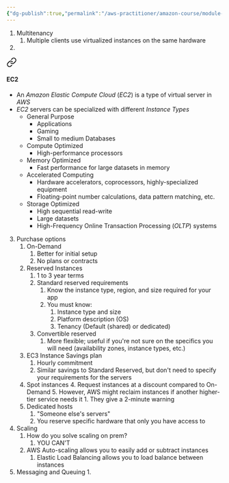 ```yaml
---
{"dg-publish":true,"permalink":"/aws-practitioner/amazon-course/module-2-compute-in-the-cloud/"}
---
```


1. Multitenancy
	1. Multiple clients use virtualized instances on the same hardware
2. 
<div class="transclusion internal-embed is-loaded"><a class="markdown-embed-link" href="/aws-practitioner/amazon-course/aws-definitions/ec-2/#ec-2" aria-label="Open link"><svg xmlns="http://www.w3.org/2000/svg" width="24" height="24" viewBox="0 0 24 24" fill="none" stroke="currentColor" stroke-width="2" stroke-linecap="round" stroke-linejoin="round" class="svg-icon lucide-link"><path d="M10 13a5 5 0 0 0 7.54.54l3-3a5 5 0 0 0-7.07-7.07l-1.72 1.71"></path><path d="M14 11a5 5 0 0 0-7.54-.54l-3 3a5 5 0 0 0 7.07 7.07l1.71-1.71"></path></svg></a><div class="markdown-embed">



#### EC2
- An *Amazon Elastic Compute Cloud* (*EC2*) is a type of virtual server in *AWS*
- *EC2* servers can be specialized with different *Instance Types*
	- General Purpose
		- Applications
		- Gaming
		- Small to medium Databases
	- Compute Optimized
		- High-performance processors
	- Memory Optimized
		- Fast performance for large datasets in memory
	- Accelerated Computing
		- Hardware accelerators, coprocessors, highly-specialized equipment
		- Floating-point number calculations, data pattern matching, etc.
	- Storage Optimized
		- High sequential read-write
		- Large datasets
		- High-Frequency Online Transaction Processing (*OLTP*) systems







</div></div>

3. Purchase options
	1. On-Demand
		1. Better for initial setup
		2. No plans or contracts
	2. Reserved Instances
		1. 1 to 3 year terms
		2. Standard reserved requirements
			1. Know the instance type, region, and size required for your app
			2. You must know:
				1. Instance type and size
				2. Platform description (OS)
				3. Tenancy (Default (shared) or dedicated)
		3. Convertible reserved
			1. More flexible; useful if you're not sure on the specifics you will need (availability zones, instance types, etc.)
	3. EC3 Instance Savings plan
		1. Hourly commitment
		2. Similar savings to Standard Reserved, but don't need to specify your requirements for the servers
	4. Spot instances
		4. Request instances at a discount compared to On-Demand
		5. However, AWS might reclaim instances if another higher-tier service needs it
			1. They give a 2-minute warning
	5. Dedicated hosts
		1. "Someone else's servers"
		2. You reserve specific hardware that only you have access to
4. Scaling
	1. How do you solve scaling on prem?
		1. YOU CAN'T
	2. AWS Auto-scaling allows you to easily add or subtract instances
		1. Elastic Load Balancing allows you to load balance between instances
5. Messaging and Queuing
	1. 